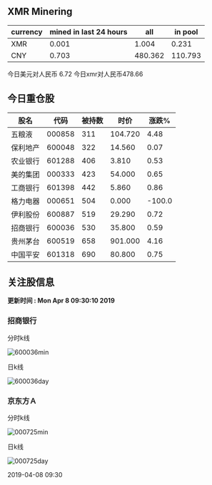 ## XMR Minering

|currency|mined in last 24 hours|all|in pool|
|---|---|---|---|
|XMR|0.001|1.004|0.231|
|CNY|0.703|480.362|110.793|

今日美元对人民币 6.72	今日xmr对人民币478.66


## 今日重仓股 

|股名|代码|被持数|时价|涨跌%|
|---|---|---|---|---|
|五粮液|000858|311|104.720|4.48|
|保利地产|600048|322|14.560|0.07|
|农业银行|601288|406|3.810|0.53|
|美的集团|000333|423|54.000|0.65|
|工商银行|601398|442|5.860|0.86|
|格力电器|000651|504|0.000|-100.0|
|伊利股份|600887|519|29.290|0.72|
|招商银行|600036|530|35.800|0.59|
|贵州茅台|600519|658|901.000|4.16|
|中国平安|601318|690|80.800|0.75|

## 关注股信息
**更新时间 : Mon Apr  8 09:30:10 2019**
### 招商银行 
分时k线

![600036min](http://image.sinajs.cn/newchart/min/n/sh600036.gif)

日k线

![600036day](http://image.sinajs.cn/newchart/daily/n/sh600036.gif)

### 京东方Ａ 
分时k线

![000725min](http://image.sinajs.cn/newchart/min/n/sz000725.gif)

日k线

![000725day](http://image.sinajs.cn/newchart/daily/n/sz000725.gif)

2019-04-08 09:30